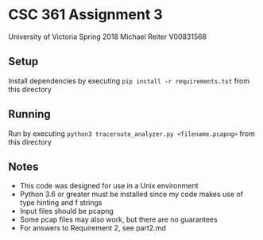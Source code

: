 # CSC 361 Assignment 3
University of Victoria
Spring 2018
Michael Reiter
V00831568

## Setup

Install dependencies by executing `pip install -r requirements.txt` from this directory

## Running

Run by executing `python3 traceroute_analyzer.py <filename.pcapng>` from this directory

## Notes

- This code was designed for use in a Unix environment
- Python 3.6 or greater must be installed since my code makes use of type hinting and f strings
- Input files should be pcapng
- Some pcap files may also work, but there are no guarantees
- For answers to Requirement 2, see part2.md
